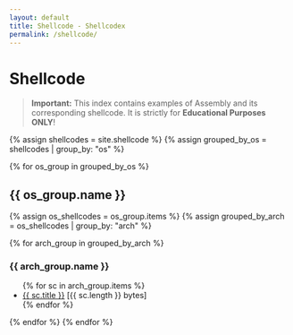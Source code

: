 ```yaml
---
layout: default
title: Shellcode - Shellcodex
permalink: /shellcode/
---
```


# Shellcode

> **Important:** This index contains examples of Assembly and its corresponding shellcode. It is strictly for **Educational Purposes ONLY**!

{% assign shellcodes = site.shellcode %}
{% assign grouped_by_os = shellcodes | group_by: "os" %}

{% for os_group in grouped_by_os %}
  <h2>{{ os_group.name }}</h2>

  {% assign os_shellcodes = os_group.items %}
  {% assign grouped_by_arch = os_shellcodes | group_by: "arch" %}

  {% for arch_group in grouped_by_arch %}
  <h3>{{ arch_group.name }}</h3>
  <ul>
  {% for sc in arch_group.items %}
  <li><a href="{{ sc.url | relative_url }}">{{ sc.title }}</a> <span class="muted">[{{ sc.length }} bytes]</span></li>
  {% endfor %}
  </ul>
  {% endfor %}
{% endfor %}